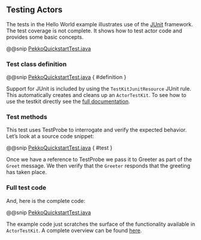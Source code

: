 ## Testing Actors
 
The tests in the Hello World example illustrates use of the [JUnit](https://www.junit.org/) framework. The test coverage is not complete. 
It shows how to test actor code and provides some basic concepts. 

@@snip [PekkoQuickstartTest.java]($g8srctest$/java/$package$/PekkoQuickstartTest.java)

### Test class definition

@@snip [PekkoQuickstartTest.java]($g8srctest$/java/$package$/PekkoQuickstartTest.java) { #definition }

Support for JUnit is included by using the `TestKitJunitResource` JUnit rule. This automatically creates and cleans
up an `ActorTestKit`. To see how to use the testkit directly see the [full documentation](https://pekko.apache.org/docs/pekko/current/typed/testing-async.html).

### Test methods

This test uses TestProbe to interrogate and verify the expected behavior. Let’s look at a source code snippet:

@@snip [PekkoQuickstartTest.java]($g8srctest$/java/$package$/PekkoQuickstartTest.java) { #test }

Once we have a reference to TestProbe we pass it to Greeter as part of the `Greet` message. 
We then verify that the `Greeter` responds that the greeting has taken place.

### Full test code

And, here is the complete code:

@@snip [PekkoQuickstartTest.java]($g8srctest$/java/$package$/PekkoQuickstartTest.java)

The example code just scratches the surface of the functionality available in `ActorTestKit`. A complete overview can be found [here](https://pekko.apache.org/docs/pekko/current/java/testing.html).
 
